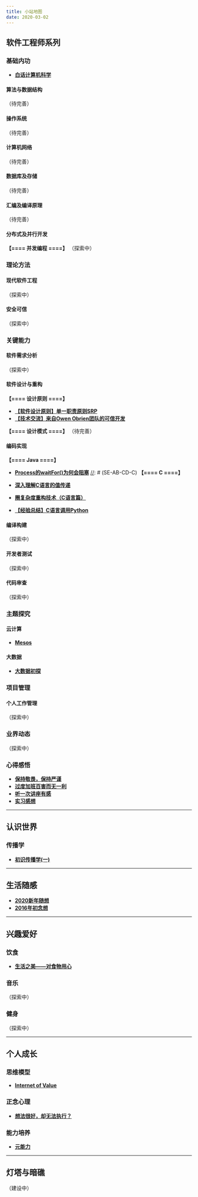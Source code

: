 ```yaml
---
title: 小站地图
date: 2020-03-02
---
```



## 软件工程师系列
[//]: # (SE)
### 基础内功
[//]: # (SE-BS)
- **[白话计算机科学](http://stillwaters.top/SE-BS-understandable-computer-science/)**

#### 算法与数据结构
[//]: # (SE-BS-ALG)
（待完善）

#### 操作系统
[//]: # (SE-BS-OS)
（待完善）

#### 计算机网络
[//]: # (SE-BS-NET)
（待完善）

#### 数据库及存储
[//]: # (SE-BS-DB)
（待完善）

#### 汇编及编译原理
[//]: # (SE-BS-CMP)
（待完善）

#### 分布式及并行开发
[//]: # (SE-BS-DIS)
**【==== 并发编程 ====】**
（探索中）

### 理论方法
[//]: # (SE-TH)
#### 现代软件工程
[//]: # (SE-TH-MSE)
（探索中）

#### 安全可信
[//]: # (SE-TH-SC)
（探索中）

### 关键能力
[//]: # (SE-AB)
#### 软件需求分析
[//]: # (SE-AB-RQ)
（探索中）

#### 软件设计与重构
[//]: # (SE-AB-DS)
**【==== 设计原则 ====】**

- **[【软件设计原则】单一职责原则SRP](http://stillwaters.top/SE-AB-DS-srp-principle/)**
- **[【技术交流】来自Owen Obrien团队的可信开发](http://stillwaters.top/SE-AB-DS-tech-communication-from-owen/)**

**【==== 设计模式 ====】**
（待完善）

#### 编码实现
[//]: # (SE-AB-CD)
[//]: # (SE-AB-CD-JV)
**【==== Java ====】**

- **[Process的waitFor()为何会阻塞](http://stillwaters.top/SE-AB-CD-JV-process-stuck-waitfor-function/)**
[//]: # (SE-AB-CD-C)
**【==== C ====】**

- **[深入理解C语言的值传递](http://stillwaters.top/SE-AB-CD-C-understanding-value-passing/)**
- **[圈复杂度重构技术（C语言篇）](http://stillwaters.top/SE-AB-CD-C-cyclomatic-complexity-in-c/)**
- **[【经验总结】C语言调用Python](http://stillwaters.top/SE-AB-CD-C-c-calling-python/)**

#### 编译构建
[//]: # (SE-AB-CC)
（探索中）

#### 开发者测试
[//]: # (SE-AB-TE)
（探索中）

#### 代码审查
[//]: # (SE-AB-RV)
（探索中）

### 主题探究
[//]: # (SE-TM)
#### 云计算
[//]: # (SE-TM-CC)
- **[Mesos](http://stillwaters.top/SE-TM-CC-what-is-mesos/)**

#### 大数据
[//]: # (SE-TM-BD)
- **[大数据初探](http://stillwaters.top/SE-TM-BD-big-data/)**

### 项目管理
[//]: # (SE-PM)
#### 个人工作管理
[//]: # (SE-PM-PW)
（探索中）

### 业界动态
[//]: # (SE-NW)
（探索中）

### 心得感悟
[//]: # (SE-EXP)
- **[保持敬畏，保持严谨](http://stillwaters.top/SE-EXP-stay-serious/)**
- **[过度加班百害而无一利](http://stillwaters.top/SE-EXP-about-working-overtime/)**
- **[听一次讲座有感](http://stillwaters.top/SE-EXP-professor-xie-fei-feelings/)**
- **[实习感想](http://stillwaters.top/SE-EXP-internshipfeelings/)**

----------

## 认识世界
[//]: # (TW)
### 传播学
[//]: # (TW-CM)
- **[初识传播学(一)](http://stillwaters.top/TW-CM-communication-concepts-1/)**

----------

## 生活随感
[//]: # (EX)
- **[2020新年随想](http://stillwaters.top/EX-caprice-in-2020/)**
- **[2016年初念想](http://stillwaters.top/EX-new-year-2016/)**

----------

## 兴趣爱好
[//]: # (HB)
### 饮食
[//]: # (HB-DT)
- **[生活之美——对食物用心](http://stillwaters.top/HB-DT-about-food/)**

### 音乐
[//]: # (HB-MS)
（探索中）

### 健身
[//]: # (HB-AT)
（探索中）

----------

## 个人成长
[//]: # (PG)
### 思维模型
[//]: # (PG-TM)
- **[Internet of Value](http://stillwaters.top/PG-TM-internet-of-value/)**

### 正念心理
[//]: # (PG-PSY)
- **[想法很好，却无法执行？](http://stillwaters.top/PG-PSY-good-idea-but-cannot-do/)**

### 能力培养
[//]: # (PG-AB)
- **[元能力](http://stillwaters.top/PG-AB-meta-ability/)**

----------

## 灯塔与暗礁
[//]: # (LT)
（建设中）
